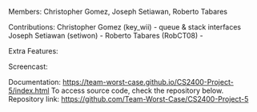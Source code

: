 Members: Christopher Gomez, Joseph Setiawan, Roberto Tabares

Contributions:
Christopher Gomez (key_wii) - queue & stack interfaces
Joseph Setiawan (setiwon) - 
Roberto Tabares (RobCT08) - 

Extra Features: 

Screencast: 

Documentation: https://team-worst-case.github.io/CS2400-Project-5/index.html To access source code, check the repository below.
Repository link: https://github.com/Team-Worst-Case/CS2400-Project-5